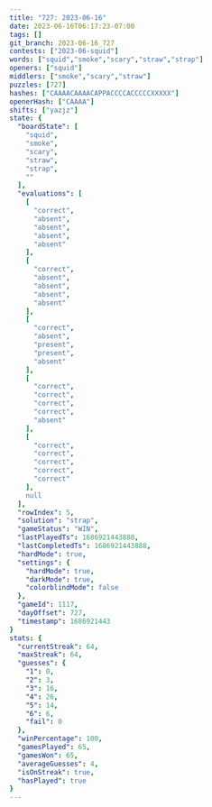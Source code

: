 ```yaml
---
title: "727: 2023-06-16"
date: 2023-06-16T06:17:23-07:00
tags: []
git_branch: 2023-06-16_727
contests: ["2023-06-squid"]
words: ["squid","smoke","scary","straw","strap"]
openers: ["squid"]
middlers: ["smoke","scary","straw"]
puzzles: [727]
hashes: ["CAAAACAAAACAPPACCCCACCCCCXXXXX"]
openerHash: ["CAAAA"]
shifts: ["yazjz"]
state: {
  "boardState": [
    "squid",
    "smoke",
    "scary",
    "straw",
    "strap",
    ""
  ],
  "evaluations": [
    [
      "correct",
      "absent",
      "absent",
      "absent",
      "absent"
    ],
    [
      "correct",
      "absent",
      "absent",
      "absent",
      "absent"
    ],
    [
      "correct",
      "absent",
      "present",
      "present",
      "absent"
    ],
    [
      "correct",
      "correct",
      "correct",
      "correct",
      "absent"
    ],
    [
      "correct",
      "correct",
      "correct",
      "correct",
      "correct"
    ],
    null
  ],
  "rowIndex": 5,
  "solution": "strap",
  "gameStatus": "WIN",
  "lastPlayedTs": 1686921443888,
  "lastCompletedTs": 1686921443888,
  "hardMode": true,
  "settings": {
    "hardMode": true,
    "darkMode": true,
    "colorblindMode": false
  },
  "gameId": 1117,
  "dayOffset": 727,
  "timestamp": 1686921443
}
stats: {
  "currentStreak": 64,
  "maxStreak": 64,
  "guesses": {
    "1": 0,
    "2": 3,
    "3": 16,
    "4": 26,
    "5": 14,
    "6": 6,
    "fail": 0
  },
  "winPercentage": 100,
  "gamesPlayed": 65,
  "gamesWon": 65,
  "averageGuesses": 4,
  "isOnStreak": true,
  "hasPlayed": true
}
---
```

<!-- more -->

